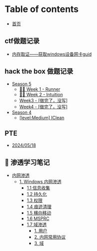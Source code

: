 # Table of contents

* [首页](README.md)

## ctf做题记录 <a href="#ctfwp" id="ctfwp"></a>

* [内存取证——获取windows设备网卡guid](ctfwp/nei-cun-qu-zheng-huo-qu-windows-she-bei-wang-ka-guid.md)

## hack the box 做题记录

* [Season 5](hack-the-box-zuo-ti-ji-lu/season-5/README.md)
  * [🏃‍♂️ Week 1 - Runner](hack-the-box-zuo-ti-ji-lu/season-5-week-1-runner.md)
  * [🧘‍♂️ Week 2 - Intuition](hack-the-box-zuo-ti-ji-lu/season-5/week-2-intuition.md)
  * [Week3 - \[做完了，没写\]](hack-the-box-zuo-ti-ji-lu/season-5/week3-zuo-wan-le-mei-xie.md)
  * [Week4 - \[做完了，没写\]](hack-the-box-zuo-ti-ji-lu/season-5/week4-zuo-wan-le-mei-xie.md)
* [Season 4](hack-the-box-zuo-ti-ji-lu/season-4/README.md)
  * [\[level:Medium\] IClean](hack-the-box-zuo-ti-ji-lu/level-medium-iclean.md)

## PTE

* [2024/05/18](pte/2024-05-18.md)

## 📖 渗透学习笔记

* [内网渗透](shen-tou-xue-xi-bi-ji/nei-wang-shen-tou/README.md)
  * [1. Windows 内网渗透](shen-tou-xue-xi-bi-ji/nei-wang-shen-tou/1.-windows-nei-wang-shen-tou/README.md)
    * [1.1 信息收集](shen-tou-xue-xi-bi-ji/nei-wang-shen-tou/1.-windows-nei-wang-shen-tou/1.1-xin-xi-shou-ji.md)
    * [1.2 持久化](shen-tou-xue-xi-bi-ji/nei-wang-shen-tou/1.-windows-nei-wang-shen-tou/1.2-chi-jiu-hua.md)
    * [1.3 权限](shen-tou-xue-xi-bi-ji/nei-wang-shen-tou/1.-windows-nei-wang-shen-tou/1.3-quan-xian.md)
    * [1.4 痕迹清理](shen-tou-xue-xi-bi-ji/nei-wang-shen-tou/1.-windows-nei-wang-shen-tou/1.4-hen-ji-qing-li.md)
    * [1.5 横向移动](shen-tou-xue-xi-bi-ji/nei-wang-shen-tou/1.-windows-nei-wang-shen-tou/1.5-heng-xiang-yi-dong.md)
    * [1.6 MSPRC](shen-tou-xue-xi-bi-ji/nei-wang-shen-tou/1.-windows-nei-wang-shen-tou/1.6-msprc.md)
    * [1.7 域渗透](shen-tou-xue-xi-bi-ji/nei-wang-shen-tou/1.-windows-nei-wang-shen-tou/1.7-yu-shen-tou/README.md)
      * [1. 用户](shen-tou-xue-xi-bi-ji/nei-wang-shen-tou/1.-windows-nei-wang-shen-tou/1.7-yu-shen-tou/1.-yong-hu.md)
      * [2. 内网常用协议](shen-tou-xue-xi-bi-ji/nei-wang-shen-tou/1.-windows-nei-wang-shen-tou/1.7-yu-shen-tou/2.-nei-wang-chang-yong-xie-yi.md)
      * [3. 域](shen-tou-xue-xi-bi-ji/nei-wang-shen-tou/1.-windows-nei-wang-shen-tou/1.7-yu-shen-tou/3.-yu.md)
